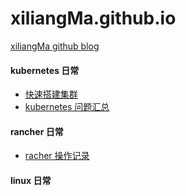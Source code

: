 # xiliangMa.github.io
[xiliangMa github blog](https://blog.csdn.net/weixin_41806245)


#### kubernetes 日常
  - [快速搭建集群](https://github.com/xiliangMa/xiliangMa.github.io/blob/master/kubernetes/install/README.md)
  - [kubernetes 问题汇总](https://github.com/xiliangMa/xiliangMa.github.io/blob/master/kubernetes/issue/README.md)
  
#### rancher 日常
  - [racher 操作记录](https://github.com/xiliangMa/xiliangMa.github.io/blob/master/rancher/README.md) 

#### linux 日常
   
